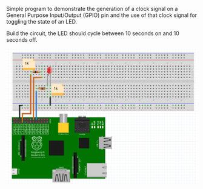 Simple program to demonstrate the generation of a clock signal on a General Purpose Input/Output (GPIO)
pin and the use of that clock signal for toggling the state of an LED.

Build the circuit, the LED should cycle between 10 seconds on and 10 seconds off.

![circuit.png](circuit.png)
